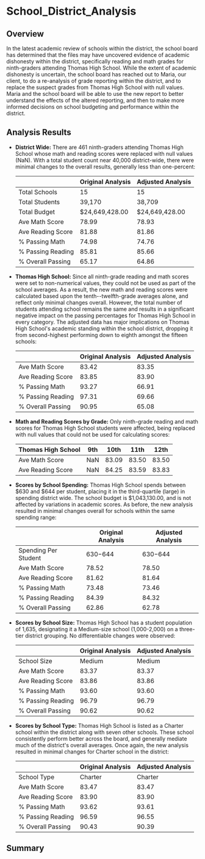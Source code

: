 # School_District_Analysis
## Overview
In the latest academic review of schools within the district, the school board has determined that the files may have uncovered evidence of academic dishonesty within the district, specifically reading and math grades for ninth-graders attending Thomas High School.  While the extent of academic dishonesty is uncertain, the school board has reached out to Maria, our client, to do a re-analysis of grade reporting within the district, and to replace the suspect grades from Thomas High School with null values.  Maria and the school board will be able to use the new report to better understand the effects of the altered reporting, and then to make more informed decisions on school budgeting and performance within the district.

## Analysis Results
* **District Wide:** There are 461 ninth-graders attending Thomas High School whose math and reading scores were replaced with null values (NaN).  With a total student count near 40,000 district-wide, there were minimal changes to the overall results, generally less than one-percent:

  |  | Original Analysis | Adjusted Analysis |
  | --- | --- | --- |
  | Total Schools | 15 | 15 |
  | Total Students | 39,170 | 38,709 |
  | Total Budget | $24,649,428.00 | $24,649,428.00 |
  | Ave Math Score | 78.99 | 78.93 |
  | Ave Reading Score | 81.88 | 81.86 |
  | % Passing Math | 74.98 | 74.76 |
  | % Passing Reading | 85.81 | 85.66 |
  | % Overall Passing | 65.17 | 64.86 |
* **Thomas High School:** Since all ninth-grade reading and math scores were set to non-numerical values, they could not be used as part of the school averages.  As a result, the new math and reading scores were calculated based upon the tenth--twelfth-grade averages alone,  and reflect only minimal changes overall.  However, the total number of students attending school remains the same and results in a significant negative impact on the passing percentages for Thomas High School in every category.  The adjusted data has major implications on Thomas High School's academic standing within the school district, dropping it from second-highest performing down to eighth amongst the fifteen schools:

  |  | Original Analysis | Adjusted Analysis |
  | --- | --- | --- |
  | Ave Math Score | 83.42 | 83.35 |
  | Ave Reading Score | 83.85 | 83.90 |
  | % Passing Math | 93.27 | 66.91 |
  | % Passing Reading | 97.31 | 69.66 |
  | % Overall Passing | 90.95 | 65.08 |
 * **Math and Reading Scores by Grade:** Only ninth-grade reading and math scores for Thomas High School students were affected, being replaced with null values that could not be used for calculating scores:
 
    | Thomas High School | 9th | 10th | 11th | 12th |
    | --- | --- | --- | --- | --- |
    | Ave Math Score | NaN | 83.09 | 83.50 | 83.50 |
    | Ave Reading Score | NaN | 84.25 | 83.59 | 83.83 |
 * **Scores by School Spending:** Thomas High School spends between $630 and $644 per student, placing it in the third-quartile (large) in spending district wide.  The school budget is $1,043,130.00, and is not affected by variations in academic scores.  As before, the new analysis resulted in minimal changes overall for schools within the same spending range:

    |  | Original Analysis | Adjusted Analysis |
    | --- | --- | --- |
    | Spending Per Student | $630-$644 | $630-$644 |
    | Ave Math Score | 78.52 | 78.50 |
    | Ave Reading Score | 81.62 | 81.64 |
    | % Passing Math | 73.48 | 73.46 |
    | % Passing Reading | 84.39 | 84.32 |
    | % Overall Passing | 62.86 | 62.78 |
  * **Scores by School Size:** Thomas High School has a student population of 1,635, designating it a Medium-size school (1,000-2,000) on a three-tier district grouping.  No differentiable changes were observed:
    
    |  | Original Analysis | Adjusted Analysis |
    | --- | --- | --- |
    | School Size | Medium | Medium |
    | Ave Math Score | 83.37 | 83.37 |
    | Ave Reading Score | 83.86 | 83.86 |
    | % Passing Math | 93.60 | 93.60 |
    | % Passing Reading | 96.79 | 96.79 |
    | % Overall Passing | 90.62 | 90.62 |
    
* **Scores by School Type:** Thomas High School is listed as a Charter school within the district along with seven other schools.  These school consistently perform better across the board, and generally mediate much of the district's overall averages.  Once again, the new analysis resulted in minimal changes for Charter school in the district:

    |  | Original Analysis | Adjusted Analysis |
    | --- | --- | --- |
    | School Type | Charter | Charter |
    | Ave Math Score | 83.47 | 83.47 |
    | Ave Reading Score | 83.90 | 83.90 |
    | % Passing Math | 93.62 | 93.61 |
    | % Passing Reading | 96.59 | 96.55 |
    | % Overall Passing | 90.43 | 90.39 |
    
## Summary

 
